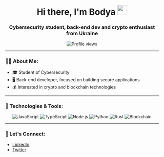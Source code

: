<h1 align="center">Hi there, I'm Bodya
<img src="https://i.pinimg.com/originals/0e/8f/75/0e8f7506fa5c6f140d5b83cd8e8c9b98.gif" height="32"/>
</h1>

<h3 align="center">Cybersecurity student, back-end dev and crypto enthusiast from Ukraine</h3>

<p align="center">
  <img src="https://komarev.com/ghpvc/?username=your-username&color=brightgreen" alt="Profile views" />
</p>

---

### 👨‍💻 About Me:
- 🎓 Student of Cybersecurity
- 🖥️ Back-end developer, focused on building secure applications
- 💰 Interested in crypto and blockchain technologies

---

### 🔧 Technologies & Tools:

<p align="center">
 <img src="https://img.shields.io/badge/JavaScript-%23F7DF1E.svg?style=for-the-badge&logo=javascript&logoColor=black" alt="JavaScript">
<img src="https://img.shields.io/badge/TypeScript-%23007ACC.svg?style=for-the-badge&logo=typescript&logoColor=white" alt="TypeScript">
<img src="https://img.shields.io/badge/Node.js-%23339933.svg?style=for-the-badge&logo=nodedotjs&logoColor=white" alt="Node.js">
<img src="https://img.shields.io/badge/Python-%233776AB.svg?style=for-the-badge&logo=python&logoColor=white" alt="Python">
<img src="https://img.shields.io/badge/Rust-%23000000.svg?style=for-the-badge&logo=rust&logoColor=white" alt="Rust">
<img src="https://img.shields.io/badge/Blockchain-%23007b5e.svg?style=for-the-badge&logo=ethereum&logoColor=white" alt="Blockchain">
</p>


---

### 🤝 Let's Connect:
- [LinkedIn](https://www.linkedin.com/in/badasya)
- [Twitter](https://x.com/0xbadasya)


